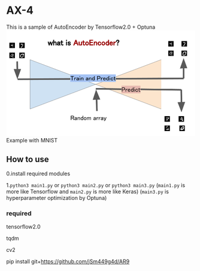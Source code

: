 # AX-4
This is a sample of AutoEncoder by Tensorflow2.0 + Optuna
![AE](https://github.com/jSm449g4d/AX-4/blob/master/AE.png)
Example with MNIST

## How to use
0.install required modules

1.`python3 main1.py` or `python3 main2.py` or `python3 main3.py`
  (`main1.py` is more like Tensorflow and `main2.py` is more like Keras)
  (`main3.py` is hyperparameter optimization by Optuna)

### required
tensorflow2.0

tqdm

cv2

pip install git+https://github.com/jSm449g4d/AR9
